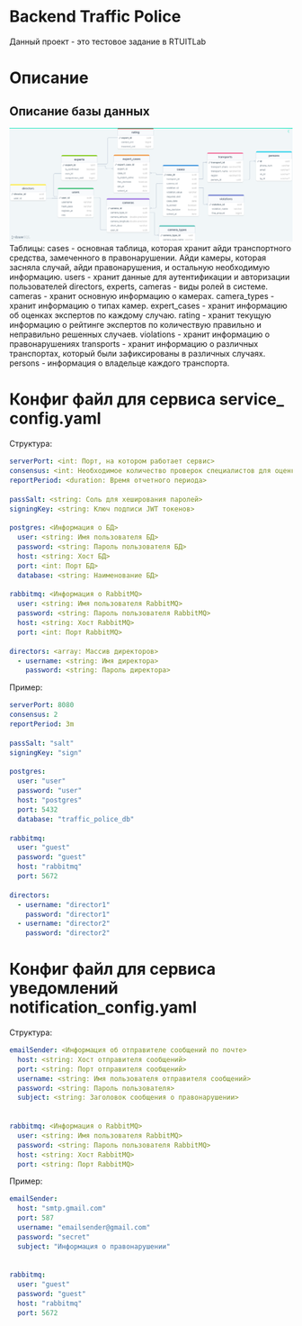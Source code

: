 # Backend Traffic Police
Данный проект - это тестовое задание в RTUITLab

# Описание
## Описание базы данных
![](images/db.png)
Таблицы:
cases - основная таблица, которая хранит айди транспортного средства, замеченного в правонарушении. Айди камеры, которая засняла случай, айди правонарушения, и остальную необходимую информацию.
users - хранит данные для аутентификации и авторизации пользователей
directors, experts, cameras - виды ролей в системе. 
cameras - хранит основную информацию о камерах.
camera_types - хранит информацию о типах камер.
expert_cases - хранит информацию об оценках экспертов по каждому случаю.
rating - хранит текущую информацию о рейтинге экспертов по количествую правильно и неправильно решенных случаев.
violations - хранит информацию о правонарушениях
transports - хранит информацию о различных транспортах, который были зафиксированы в различных случаях.
persons - информация о владельце каждого транспорта.

# Конфиг файл для сервиса service_ config.yaml
Структура:
``` yaml
serverPort: <int: Порт, на котором работает сервис>
consensus: <int: Необходимое количество проверок специалистов для оценки случая> 
reportPeriod: <duration: Время отчетного периода>

passSalt: <string: Соль для хеширования паролей>
signingKey: <string: Ключ подписи JWT токенов>

postgres: <Информация о БД>
  user: <string: Имя пользователя БД>
  password: <string: Пароль пользователя БД>
  host: <string: Хост БД>
  port: <int: Порт БД>
  database: <string: Наименование БД>

rabbitmq: <Информация о RabbitMQ>
  user: <string: Имя пользователя RabbitMQ>
  password: <string: Пароль пользователя RabbitMQ>
  host: <string: Хост RabbitMQ>
  port: <int: Порт RabbitMQ>

directors: <array: Массив директоров>
  - username: <string: Имя директора>
    password: <string: Пароль директора>
```

Пример:
``` yaml
serverPort: 8080
consensus: 2
reportPeriod: 3m

passSalt: "salt"
signingKey: "sign"

postgres:
  user: "user"
  password: "user"
  host: "postgres"
  port: 5432
  database: "traffic_police_db"

rabbitmq:
  user: "guest"
  password: "guest"
  host: "rabbitmq"
  port: 5672

directors:
  - username: "director1"
    password: "director1"
  - username: "director2"
    password: "director2"

```
# Конфиг файл для сервиса уведомлений notification_config.yaml
Структура:
``` yaml
emailSender: <Информация об отправителе сообщений по почте>
  host: <string: Хост отправителя сообщений>
  port: <string: Порт отправителя сообщений>
  username: <string: Имя пользователя отправителя сообщений>
  password: <string: Пароль пользователя>
  subject: <string: Заголовок сообщения о правонарушении>


rabbitmq: <Информация о RabbitMQ>
  user: <string: Имя пользователя RabbitMQ>
  password: <string: Пароль пользователя RabbitMQ>
  host: <string: Хост RabbitMQ>
  port: <string: Порт RabbitMQ>
```

Пример:
``` yaml
emailSender:
  host: "smtp.gmail.com"
  port: 587
  username: "emailsender@gmail.com"
  password: "secret"
  subject: "Информация о правонарушении"


rabbitmq:
  user: "guest"
  password: "guest"
  host: "rabbitmq"
  port: 5672
```
